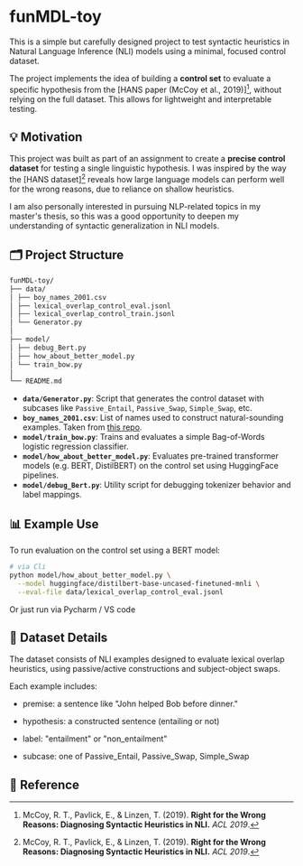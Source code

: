 # funMDL-toy

This is a simple but carefully designed project to test syntactic heuristics in Natural Language Inference (NLI) models using a minimal, focused control dataset.

The project implements the idea of building a **control set** to evaluate a specific hypothesis from the [HANS paper (McCoy et al., 2019)][^1], without relying on the full dataset. This allows for lightweight and interpretable testing.

## 💡 Motivation

This project was built as part of an assignment to create a **precise control dataset** for testing a single linguistic hypothesis. I was inspired by the way the [HANS dataset][^1] reveals how large language models can perform well for the wrong reasons, due to reliance on shallow heuristics.

I am also personally interested in pursuing NLP-related topics in my master's thesis, so this was a good opportunity to deepen my understanding of syntactic generalization in NLI models.

## 🗂 Project Structure

```bash
funMDL-toy/
├── data/
│ ├── boy_names_2001.csv
│ ├── lexical_overlap_control_eval.jsonl
│ ├── lexical_overlap_control_train.jsonl
│ └── Generator.py
│
├── model/
│ ├── debug_Bert.py
│ ├── how_about_better_model.py
│ └── train_bow.py
│
└── README.md
```


- **`data/Generator.py`**: Script that generates the control dataset with subcases like `Passive_Entail`, `Passive_Swap`, `Simple_Swap`, etc.
- **`boy_names_2001.csv`**: List of names used to construct natural-sounding examples. Taken from [this repo](https://github.com/aruljohn/popular-baby-names).
- **`model/train_bow.py`**: Trains and evaluates a simple Bag-of-Words logistic regression classifier.
- **`model/how_about_better_model.py`**: Evaluates pre-trained transformer models (e.g. BERT, DistilBERT) on the control set using HuggingFace pipelines.
- **`model/debug_Bert.py`**: Utility script for debugging tokenizer behavior and label mappings.

## 📊 Example Use

To run evaluation on the control set using a BERT model:

```bash
# via Cli
python model/how_about_better_model.py \
  --model huggingface/distilbert-base-uncased-finetuned-mnli \
  --eval-file data/lexical_overlap_control_eval.jsonl
```

Or just run via Pycharm / VS code

## 📁 Dataset Details
The dataset consists of NLI examples designed to evaluate lexical overlap heuristics, using passive/active constructions and subject-object swaps.

Each example includes:

- premise: a sentence like "John helped Bob before dinner."

- hypothesis: a constructed sentence (entailing or not)

- label: "entailment" or "non_entailment"

- subcase: one of Passive_Entail, Passive_Swap, Simple_Swap

## 📜 Reference

[^1]: McCoy, R. T., Pavlick, E., & Linzen, T. (2019). **Right for the Wrong Reasons: Diagnosing Syntactic Heuristics in NLI.** *ACL 2019*.